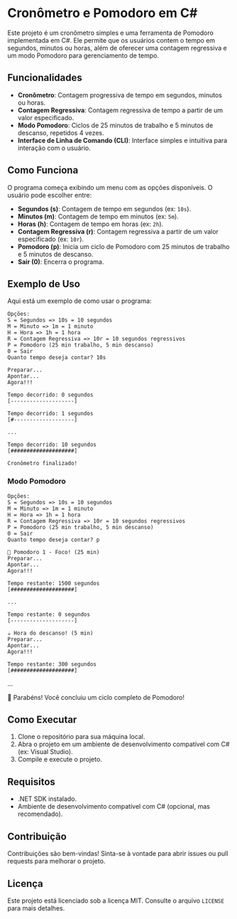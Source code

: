 # Cronômetro e Pomodoro em C#

Este projeto é um cronômetro simples e uma ferramenta de Pomodoro implementada em C#. Ele permite que os usuários contem o tempo em segundos, minutos ou horas, além de oferecer uma contagem regressiva e um modo Pomodoro para gerenciamento de tempo.

## Funcionalidades

- **Cronômetro**: Contagem progressiva de tempo em segundos, minutos ou horas.
- **Contagem Regressiva**: Contagem regressiva de tempo a partir de um valor especificado.
- **Modo Pomodoro**: Ciclos de 25 minutos de trabalho e 5 minutos de descanso, repetidos 4 vezes.
- **Interface de Linha de Comando (CLI)**: Interface simples e intuitiva para interação com o usuário.

## Como Funciona

O programa começa exibindo um menu com as opções disponíveis. O usuário pode escolher entre:

- **Segundos (s)**: Contagem de tempo em segundos (ex: `10s`).
- **Minutos (m)**: Contagem de tempo em minutos (ex: `5m`).
- **Horas (h)**: Contagem de tempo em horas (ex: `2h`).
- **Contagem Regressiva (r)**: Contagem regressiva a partir de um valor especificado (ex: `10r`).
- **Pomodoro (p)**: Inicia um ciclo de Pomodoro com 25 minutos de trabalho e 5 minutos de descanso.
- **Sair (0)**: Encerra o programa.

## Exemplo de Uso

Aqui está um exemplo de como usar o programa:
```
Opções:
S = Segundos => 10s = 10 segundos
M = Minuto => 1m = 1 minuto
H = Hora => 1h = 1 hora
R = Contagem Regressiva => 10r = 10 segundos regressivos
P = Pomodoro (25 min trabalho, 5 min descanso)
0 = Sair
Quanto tempo deseja contar? 10s

Preparar...
Apontar...
Agora!!!

Tempo decorrido: 0 segundos
[--------------------]

Tempo decorrido: 1 segundos
[#-------------------]

...

Tempo decorrido: 10 segundos
[####################]

Cronômetro finalizado!
```

### Modo Pomodoro

```
Opções:
S = Segundos => 10s = 10 segundos
M = Minuto => 1m = 1 minuto
H = Hora => 1h = 1 hora
R = Contagem Regressiva => 10r = 10 segundos regressivos
P = Pomodoro (25 min trabalho, 5 min descanso)
0 = Sair
Quanto tempo deseja contar? p

🍅 Pomodoro 1 - Foco! (25 min)
Preparar...
Apontar...
Agora!!!

Tempo restante: 1500 segundos
[####################]

...

Tempo restante: 0 segundos
[--------------------]

☕ Hora do descanso! (5 min)
Preparar...
Apontar...
Agora!!!

Tempo restante: 300 segundos
[####################]
```
...

🎉 Parabéns! Você concluiu um ciclo completo de Pomodoro!


## Como Executar

1. Clone o repositório para sua máquina local.
2. Abra o projeto em um ambiente de desenvolvimento compatível com C# (ex: Visual Studio).
3. Compile e execute o projeto.

## Requisitos

- .NET SDK instalado.
- Ambiente de desenvolvimento compatível com C# (opcional, mas recomendado).

## Contribuição

Contribuições são bem-vindas! Sinta-se à vontade para abrir issues ou pull requests para melhorar o projeto.

## Licença

Este projeto está licenciado sob a licença MIT. Consulte o arquivo `LICENSE` para mais detalhes.
